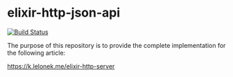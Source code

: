 # elixir-http-json-api

[![Build Status](https://travis-ci.org/KamilLelonek/elixir-http-json-api.svg?branch=master)](https://travis-ci.org/KamilLelonek/elixir-http-json-api)

The purpose of this repository is to provide the complete implementation for the following article:

https://k.lelonek.me/elixir-http-server
